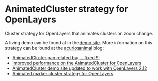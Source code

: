 AnimatedCluster strategy for OpenLayers
=======================================

Cluster strategy for OpenLayers that animates clusters on zoom change.

A living demo can be found at in the [demo site](http://acanimal.github.io/AnimatedCluster/).
More information on this strategy can be found at the [acuriosanimal](http://acuriousanimal.com/blog) blog:

* [AnimatedCluster pan related bug… fixed !!!](http://acuriousanimal.com/blog/2013/02/08/animatedcluster-pan-related-bug-fixed/)
* [Improved performance on the AnimatedCluster for OpenLayers](http://acuriousanimal.com/blog/2012/10/09/improved-performance-on-the-animatedcluster-for-openlayers/)
* [AnimatedCluster demo site updated to work with OpenLayers 2.12](http://acuriousanimal.com/blog/2012/09/06/animatedcluster-demo-site-updated-to-work-with-openlayers-2-12/)
* [Animated marker cluster strategy for OpenLayers](http://acuriousanimal.com/blog/2012/08/19/animated-marker-cluster-strategy-for-openlayers)



